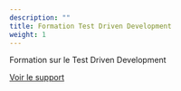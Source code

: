 ```yaml
---
description: ""
title: Formation Test Driven Development
weight: 1
---
```


Formation sur le Test Driven Development
<!--more-->
[Voir le support](https://pitchart.github.io/starting-tdd/#/)